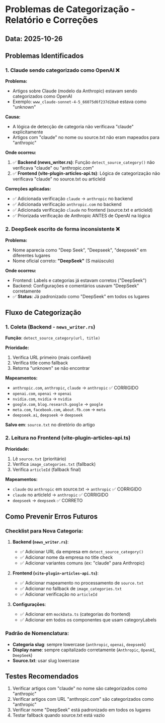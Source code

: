 # Problemas de Categorização - Relatório e Correções

## Data: 2025-10-26

## Problemas Identificados

### 1. Claude sendo categorizado como OpenAI ❌

**Problema:**
- Artigos sobre Claude (modelo da Anthropic) estavam sendo categorizados como OpenAI
- Exemplo: `www_claude-sonnet-4-5_66075d6f237d20a0` estava como "unknown"

**Causa:**
- A lógica de detecção de categoria não verificava "claude" explicitamente
- Artigos com "claude" no nome ou source.txt não eram mapeados para "anthropic"

**Onde ocorreu:**
1. ✅ **Backend (news_writer.rs)**: Função `detect_source_category()` não verificava "claude" ou "anthropic.com"
2. ✅ **Frontend (vite-plugin-articles-api.ts)**: Lógica de categorização não verificava "claude" no source.txt ou articleId

**Correções aplicadas:**
- ✅ Adicionada verificação `claude` → `anthropic` no backend
- ✅ Adicionada verificação `anthropic.com` no backend  
- ✅ Adicionada verificação `claude` no frontend (source.txt e articleId)
- ✅ Priorizada verificação de Anthropic ANTES de OpenAI na lógica

### 2. DeepSeek escrito de forma inconsistente ❌

**Problema:**
- Nome aparecia como "Deep Seek", "Deepseek", "deepseek" em diferentes lugares
- Nome oficial correto: **"DeepSeek"** (S maiúsculo)

**Onde ocorreu:**
- Frontend: Labels e categorias já estavam corretos ("DeepSeek")
- Backend: Configurações e comentários usavam "DeepSeek" corretamente
- ✅ **Status**: Já padronizado como "DeepSeek" em todos os lugares

## Fluxo de Categorização

### 1. Coleta (Backend - `news_writer.rs`)

**Função**: `detect_source_category(url, title)`

**Prioridade:**
1. Verifica URL primeiro (mais confiável)
2. Verifica title como fallback
3. Retorna "unknown" se não encontrar

**Mapeamentos:**
- `anthropic.com`, `anthropic`, `claude` → `anthropic` ✅ CORRIGIDO
- `openai.com`, `openai` → `openai`
- `nvidia.com`, `nvidia` → `nvidia`
- `google.com`, `blog.research.google` → `google`
- `meta.com`, `facebook.com`, `about.fb.com` → `meta`
- `deepseek.ai`, `deepseek` → `deepseek`

**Salvo em**: `source.txt` no diretório do artigo

### 2. Leitura no Frontend (vite-plugin-articles-api.ts)

**Prioridade:**
1. Lê `source.txt` (prioritário)
2. Verifica `image_categories.txt` (fallback)
3. Verifica `articleId` (fallback final)

**Mapeamentos:**
- `claude` ou `anthropic` em source.txt → `anthropic` ✅ CORRIGIDO
- `claude` no articleId → `anthropic` ✅ CORRIGIDO
- `deepseek` → `deepseek` ✅ CORRETO

## Como Prevenir Erros Futuros

### Checklist para Nova Categoria:

1. **Backend (`news_writer.rs`)**:
   - ✅ Adicionar URL da empresa em `detect_source_category()`
   - ✅ Adicionar nome da empresa no title check
   - ✅ Adicionar variantes comuns (ex: "claude" para Anthropic)

2. **Frontend (`vite-plugin-articles-api.ts`)**:
   - ✅ Adicionar mapeamento no processamento de `source.txt`
   - ✅ Adicionar no fallback de `image_categories.txt`
   - ✅ Adicionar verificação no `articleId`

3. **Configurações**:
   - ✅ Adicionar em `mockData.ts` (categorias do frontend)
   - ✅ Adicionar em todos os componentes que usam categoryLabels

### Padrão de Nomenclatura:

- **Categoria slug**: sempre lowercase (`anthropic`, `openai`, `deepseek`)
- **Display name**: sempre capitalizado corretamente (`Anthropic`, `OpenAI`, `DeepSeek`)
- **Source.txt**: usar slug lowercase

## Testes Recomendados

1. Verificar artigos com "claude" no nome são categorizados como "anthropic"
2. Verificar artigos com URL "anthropic.com" são categorizados como "anthropic"
3. Verificar nome "DeepSeek" está padronizado em todos os lugares
4. Testar fallback quando source.txt está vazio


